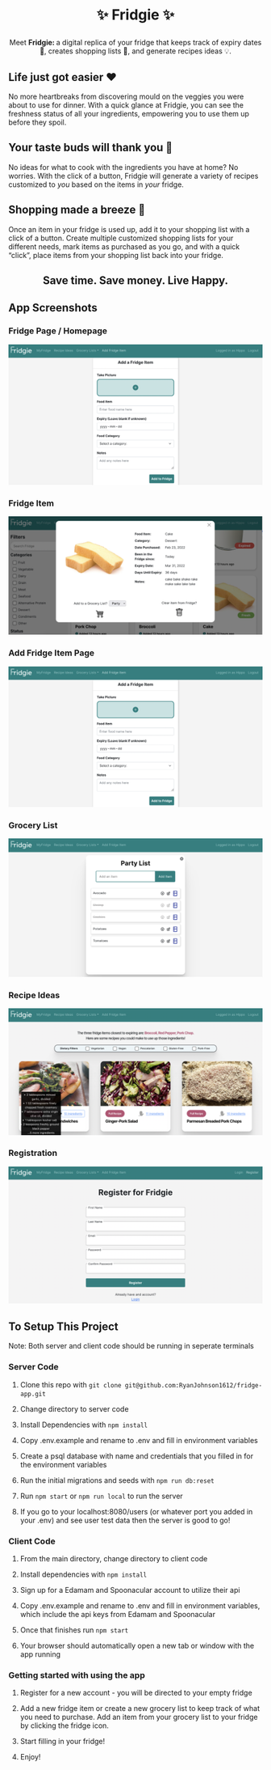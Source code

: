 <h1><p align="center"> ✨ Fridgie ✨ </h1></p>
<p align="center"> Meet <strong> Fridgie: </strong> a digital replica of your fridge that keeps track of expiry dates 👀, creates shopping lists 📝, and generate recipes ideas 💡. </p>


## Life just got easier ❤️ 

No more heartbreaks from discovering mould on the veggies you were about to use for dinner. With a quick glance at Fridgie, you can see the freshness status of all your ingredients, empowering you to use them up before they spoil.

## Your taste buds will thank you 🥙

No ideas for what to cook with the ingredients you have at home? No worries. With the click of a button, Fridgie will generate a variety of recipes customized to _you_ based on the items in _your_ fridge.

## Shopping made a breeze 🛒

Once an item in your fridge is used up, add it to your shopping list with a click of a button. Create multiple customized shopping lists for your different needs, mark items as purchased as you go, and with a quick “click”, place items from your shopping list back into your fridge.

## <h2><p align="center">  Save time. Save money. Live Happy.  <h2></p>

## App Screenshots

### Fridge Page / Homepage
!["Screenshot of fridge page"](https://github.com/RyanJohnson1612/fridge-app/blob/main/docs/add-fridge-item-page.png)

### Fridge Item
!["Screenshot of fridge item"](https://github.com/RyanJohnson1612/fridge-app/blob/main/docs/fridge-item-card.png)

### Add Fridge Item Page
!["Screenshot of add fridge item page"](https://github.com/RyanJohnson1612/fridge-app/blob/main/docs/add-fridge-item-page.png)

### Grocery List
!["Screenshot of grocery list"](https://github.com/RyanJohnson1612/fridge-app/blob/main/docs/grocery-list-page.png)

### Recipe Ideas
!["Screenshot of recipe ideas page"](https://github.com/RyanJohnson1612/fridge-app/blob/main/docs/recipe-ideas-page.png)

### Registration
!["Screenshot of registration page"](https://github.com/RyanJohnson1612/fridge-app/blob/main/docs/registration-page.png)

## To Setup This Project

Note: Both server and client code should be running in seperate terminals

### Server Code

1. Clone this repo with `git clone git@github.com:RyanJohnson1612/fridge-app.git`

2. Change directory to server code

3. Install Dependencies with `npm install`

4. Copy .env.example and rename to .env and fill in environment variables

5. Create a psql database with name and credentials that you filled in for the environment variables

6. Run the initial migrations and seeds with `npm run db:reset`

7. Run `npm start` or `npm run local` to run the server

8. If you go to your localhost:8080/users (or whatever port you added in your .env) and see user test data then the server is good to go! 

### Client Code

1. From the main directory, change directory to client code

2. Install dependencies with `npm install`

3. Sign up for a Edamam and Spoonacular account to utilize their api

4. Copy .env.example and rename to .env and fill in environment variables, which include the api keys from Edamam and Spoonacular

5. Once that finishes run `npm start`

6. Your browser should automatically open a new tab or window with the app running

### Getting started with using the app

1. Register for a new account - you will be directed to your empty fridge

2. Add a new fridge item or create a new grocery list to keep track of what you need to purchase. Add an item from your grocery list to your fridge by clicking the fridge icon.

3. Start filling in your fridge!

4. Enjoy!

